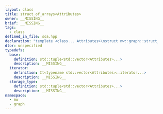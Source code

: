 ```yaml
---
layout: class
title: struct_of_arrays<Attributes>
owner: __MISSING__
brief: __MISSING__
tags:
  - class
defined_in_file: soa.hpp
declaration: "template <class... Attributes>\nstruct nw::graph::struct_of_arrays;"
dtor: unspecified
typedefs:
  base:
    definition: std::tuple<std::vector<Attributes>...>
    description: __MISSING__
  iterator:
    definition: It<typename std::vector<Attributes>::iterator...>
    description: __MISSING__
  storage_type:
    definition: std::tuple<std::vector<Attributes>...>
    description: __MISSING__
namespace:
  - nw
  - graph
---
```


```{index}  struct_of_arrays<Attributes>
```

